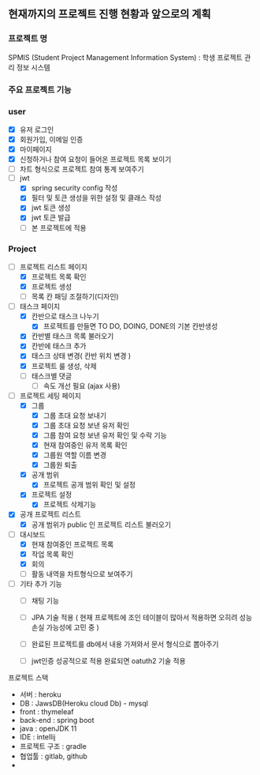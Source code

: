 ## 현재까지의 프로젝트 진행 현황과 앞으로의 계획

### 프로젝트 명
SPMIS (Student Project Management Information System)  : 학생 프로젝트 관리 정보 시스템

### 주요 프로젝트 기능

### user
- [x] 유저 로그인 
- [x] 회원가입, 이메일 인증
- [x] 마이페이지
- [x] 신청하거나 참여 요청이 들어온 프로젝트 목록 보이기
- [ ] 차트 형식으로 프로젝트 참여 통계 보여주기
- [ ] jwt
	- [x] spring security config  작성
	- [x] 필터 및 토큰 생성을 위한 설정 및 클래스 작성
	- [x] jwt 토큰 생성
	- [x] jwt 토큰 발급
	- [ ] 본 프로젝트에 적용 

### Project
- [ ] 프로젝트 리스트 페이지
	- [x] 프로젝트 목록 확인
	- [x] 프로젝트 생성
	- [ ] 목록 칸 패딩 조절하기(디자인)
- [ ] 태스크 페이지 
	- [x] 칸반으로 태스크 나누기
		- [x] 프로젝트를 만들면 TO DO, DOING, DONE의 기본 칸반생성
	- [x] 칸반별 태스크 목록 불러오기
	- [x] 칸반에 태스크 추가
	- [x] 태스크 상태 변경( 칸반 위치 변경 )
	- [x] 프로젝트 룰 생성, 삭제
	- [ ] 태스크별 댓글
		- [ ] 속도 개선 필요 (ajax 사용)
- [ ] 프로젝트 세팅 페이지
	- [x] 그룹
		- [x] 그룹 초대 요청 보내기
		- [x] 그룹 초대 요청 보낸 유저 확인
		- [x] 그룹 참여 요청 보낸 유저 확인 및 수락 기능
		- [x] 현재 참여중인 유저 목록 확인
		- [x] 그룹원 역할 이름 변경
		- [x] 그룹원 퇴출
	- [x] 공개 범위
		- [x] 프로젝트 공개 범위 확인 및 설정
	- [x] 프로젝트 설정
		- [x] 프로젝트 삭제기능
- [x] 공개 프로젝트 리스트
	- [x] 공개 범위가 public 인 프로젝트 리스트 불러오기
- [ ] 대시보드
	- [x] 현재 참여중인 프로젝트 목록
	- [x] 작업 목록 확인
	- [x] 회의 
	- [ ] 활동 내역을 차트형식으로 보여주기
- [ ] 기타 추가 기능
	- [ ] 채팅 기능
	- [ ] JPA 기술 적용 ( 현재 프로젝트에 조인 테이블이 많아서 적용하면 오히려 성능 손실 가능성에 고민 중 )
	- [ ] 완료된 프로젝트를 db에서 내용 가져와서 문서 형식으로 뽑아주기
	- [ ] jwt인증 성공적으로 적용 완료되면 oatuth2 기술 적용


프로젝트 스택
- 서버 : heroku
- DB :  JawsDB(Heroku cloud Db) - mysql
- front : thymeleaf
- back-end : spring boot
- java : openJDK 11
- IDE : intellij
- 프로젝트 구조 : gradle
- 협업툴 : gitlab, github
- 
